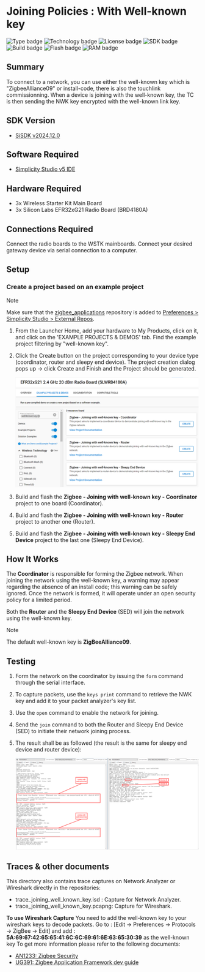 # Joining Policies : With Well-known key #

![Type badge](https://img.shields.io/badge/Type-Virtual%20Application-green)
![Technology badge](https://img.shields.io/badge/Technology-Zigbee-green)
![License badge](https://img.shields.io/badge/License-Zlib-green)
![SDK badge](https://img.shields.io/badge/SDK-v2024.12.0-green)
![Build badge](https://img.shields.io/badge/Build-passing-green)
![Flash badge](https://img.shields.io/badge/Flash-225.65%20KB-blue)
![RAM badge](https://img.shields.io/badge/RAM-14.48%20KB-blue)

## Summary ##

To connect to a network, you can use either the well-known key which is "ZigbeeAlliance09" or install-code, there is also the touchlink commissionning. When a device is joining with the well-known key, the TC is then sending the NWK key encrypted with the well-known link key.

## SDK Version ##

- [SiSDK v2024.12.0](https://github.com/SiliconLabs/simplicity_sdk/releases/tag/v2024.12.0)

## Software Required ##

- [Simplicity Studio v5 IDE](https://www.silabs.com/developers/simplicity-studio)

## Hardware Required ##

- 3x Wireless Starter Kit Main Board
- 3x Silicon Labs EFR32xG21 Radio Board (BRD4180A)

## Connections Required ##

Connect the radio boards to the WSTK mainboards. Connect your desired gateway device via serial connection to a computer.

## Setup ##

### Create a project based on an example project ###

> [!NOTE]
> Make sure that the [zigbee_applications](https://github.com/SiliconLabs/zigbee_applications) repository is added to [Preferences > Simplicity Studio > External Repos](https://docs.silabs.com/simplicity-studio-5-users-guide/latest/ss-5-users-guide-about-the-launcher/welcome-and-device-tabs).

1. From the Launcher Home, add your hardware to My Products, click on it, and click on the 'EXAMPLE PROJECTS & DEMOS' tab. Find the example project filtering by "well-known key".

2. Click the Create button on the project corresponding to your device type (coordinator, router and sleepy end device). The project creation dialog pops up -> click Create and Finish and the Project should be generated.

    ![create_project](image/create_project.png)

3. Build and flash the **Zigbee - Joining with well-known key - Coordinator** project to one board (Coordinator).

4. Build and flash the **Zigbee - Joining with well-known key - Router** project to another one (Router).

5. Build and flash the **Zigbee - Joining with well-known key - Sleepy End Device** project to the last one (Sleepy End Device).

## How It Works ##

The **Coordinator** is responsible for forming the Zigbee network. When joining the network using the well-known key, a warning may appear regarding the absence of an install code; this warning can be safely ignored. Once the network is formed, it will operate under an open security policy for a limited period.

Both the **Router** and the **Sleepy End Device** (SED) will join the network using the well-known key.

> [!NOTE]
> The default well-known key is **ZigBeeAlliance09**.

## Testing ##

1. Form the network on the coordinator by issuing the `form` command through the serial interface.

2. To capture packets, use the `keys print` command to retrieve the NWK key and add it to your packet analyzer's key list.

3. Use the `open` command to enable the network for joining.

4. Send the `join` command to both the Router and Sleepy End Device (SED) to initiate their network joining process.

5. The result shall be as followed (the result is the same for sleepy end device and router device):

   ![alt text](image/result.png)

## Traces & other documents ##

This directory also contains trace captures on Network Analyzer or Wireshark directly in the repositories:

- trace_joining_well_known_key.isd : Capture for Network Analyzer.
- trace_joining_well_known_key.pcapng: Capture for Wireshark.

**To use Wireshark Capture**
You need to add the well-known key to your wireshark keys to decode packets. Go to : [Edit -> Preferences -> Protocols -> ZigBee -> Edit] and add : **5A:69:67:42:65:65:41:6C:6C:69:61:6E:63:65:30:39** as the well-known key
To get more information please refer to the following documents:

- [AN1233: Zigbee Security](https://www.silabs.com/documents/public/application-notes/an1233-zigbee-security.pdf)
- [UG391: Zigbee Application Framework dev guide](https://www.silabs.com/documents/public/user-guides/ug391-zigbee-app-framework-dev-guide.pdf)
